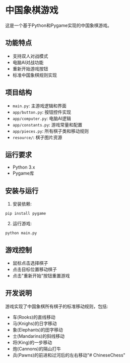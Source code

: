 # 中国象棋游戏

这是一个基于Python和Pygame实现的中国象棋游戏。

## 功能特点
- 支持双人对战模式
- 电脑AI对战功能
- 重新开始游戏按钮
- 标准中国象棋规则实现

## 项目结构
- `main.py`: 主游戏逻辑和界面
- `app/button.py`: 按钮控件实现
- `app/computer.py`: 电脑AI逻辑
- `app/constants.py`: 游戏常量和配置
- `app/pieces.py`: 所有棋子类和移动规则
- `resource/`: 棋子图片资源

## 运行要求
- Python 3.x
- Pygame库

## 安装与运行
1. 安装依赖:
```
pip install pygame
```
2. 运行游戏:
```
python main.py
```

## 游戏控制
- 鼠标点击选择棋子
- 点击目标位置移动棋子
- 点击"重新开始"按钮重置游戏

## 开发说明
游戏实现了中国象棋所有棋子的标准移动规则，包括:
- 车(Rooks)的直线移动
- 马(Knighs)的日字移动
- 象(Elephants)的田字移动
- 士(Mandarins)的斜线移动
- 将(King)的一步移动
- 炮(Cannons)的隔山打牛
- 兵(Pawns)的前进和过河后的左右移动"# ChineseChess" 
